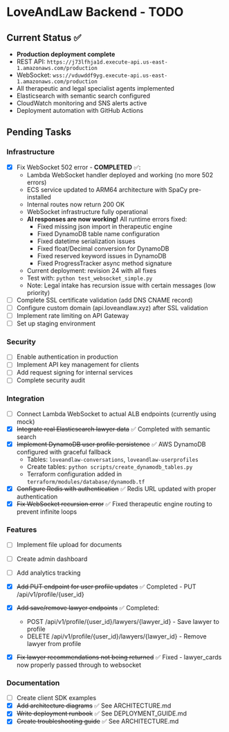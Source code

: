 # LoveAndLaw Backend - TODO

## Current Status ✅
- **Production deployment complete**
- REST API: `https://j73lfhja1d.execute-api.us-east-1.amazonaws.com/production`
- WebSocket: `wss://vduwddf9yg.execute-api.us-east-1.amazonaws.com/production`
- All therapeutic and legal specialist agents implemented
- Elasticsearch with semantic search configured
- CloudWatch monitoring and SNS alerts active
- Deployment automation with GitHub Actions

## Pending Tasks

### Infrastructure  
- [x] Fix WebSocket 502 error - **COMPLETED** ✅:
  - Lambda WebSocket handler deployed and working (no more 502 errors)
  - ECS service updated to ARM64 architecture with SpaCy pre-installed
  - Internal routes now return 200 OK
  - WebSocket infrastructure fully operational
  - **AI responses are now working!** All runtime errors fixed:
    - Fixed missing json import in therapeutic engine
    - Fixed DynamoDB table name configuration
    - Fixed datetime serialization issues
    - Fixed float/Decimal conversion for DynamoDB
    - Fixed reserved keyword issues in DynamoDB
    - Fixed ProgressTracker async method signature
  - Current deployment: revision 24 with all fixes
  - Test with: `python test_websocket_simple.py`
  - Note: Legal intake has recursion issue with certain messages (low priority)
- [ ] Complete SSL certificate validation (add DNS CNAME record)
- [ ] Configure custom domain (api.loveandlaw.xyz) after SSL validation
- [ ] Implement rate limiting on API Gateway
- [ ] Set up staging environment

### Security
- [ ] Enable authentication in production
- [ ] Implement API key management for clients
- [ ] Add request signing for internal services
- [ ] Complete security audit

### Integration
- [ ] Connect Lambda WebSocket to actual ALB endpoints (currently using mock)
- [x] ~~Integrate real Elasticsearch lawyer data~~ ✅ Completed with semantic search
- [x] ~~Implement DynamoDB user profile persistence~~ ✅ AWS DynamoDB configured with graceful fallback
  - Tables: `loveandlaw-conversations`, `loveandlaw-userprofiles`
  - Create tables: `python scripts/create_dynamodb_tables.py`
  - Terraform configuration added in `terraform/modules/database/dynamodb.tf`
- [x] ~~Configure Redis with authentication~~ ✅ Redis URL updated with proper authentication
- [x] ~~Fix WebSocket recursion error~~ ✅ Fixed therapeutic engine routing to prevent infinite loops

### Features
- [ ] Implement file upload for documents
- [ ] Create admin dashboard
- [ ] Add analytics tracking
- [x] ~~Add PUT endpoint for user profile updates~~ ✅ Completed - PUT /api/v1/profile/{user_id}
- [x] ~~Add save/remove lawyer endpoints~~ ✅ Completed:
  - POST /api/v1/profile/{user_id}/lawyers/{lawyer_id} - Save lawyer to profile
  - DELETE /api/v1/profile/{user_id}/lawyers/{lawyer_id} - Remove lawyer from profile
- [x] ~~Fix lawyer recommendations not being returned~~ ✅ Fixed - lawyer_cards now properly passed through to websocket


### Documentation
- [ ] Create client SDK examples
- [x] ~~Add architecture diagrams~~ ✅ See ARCHITECTURE.md
- [x] ~~Write deployment runbook~~ ✅ See DEPLOYMENT_GUIDE.md
- [x] ~~Create troubleshooting guide~~ ✅ See ARCHITECTURE.md